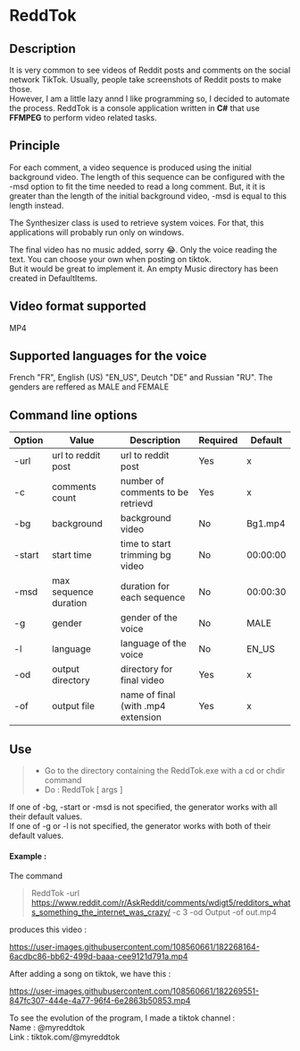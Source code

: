 # ReddTok

## Description
It is very common to see videos of Reddit posts and comments on the social network TikTok. Usually, people
take screenshots of Reddit posts to make those.  
However, I am a little lazy annd I like programming so, I decided to automate the process.
ReddTok is a console application written in **C#** that use **FFMPEG** to perform video related tasks.

## Principle
For each comment, a video sequence is produced using the initial background video. The length of this sequence
can be configured with the  
-msd option to fit the time needed to read a long comment. But, it it is greater than 
the length of the initial background video, -msd is equal to this length instead.  

The Synthesizer class is used to retrieve system voices. For that, this applications will probably run only on 
windows.  

The final video has no music added, sorry 😂. Only the voice reading the text. You can choose your own when posting on tiktok.  
But it would be great to implement it. An empty Music directory has been created in DefaultItems.

## Video format supported
MP4

## Supported languages for the voice
French "FR", English (US) "EN_US", Deutch "DE" and Russian "RU".
The genders are reffered as MALE and FEMALE

## Command line options
| Option |         Value         |             Description            | Required |  Default  |  
| -------| --------------------- | ---------------------------------- | -------- | --------- |  
| -url   | url to reddit post    | url to reddit post                 | Yes      |     x     |  
| -c     | comments count        | number of comments to be retrievd  | Yes      |     x     |  
| -bg    | background            | background video                   | No       | Bg1.mp4   |  
| -start | start time            | time to start trimming bg video    | No       | 00:00:00  |  
| -msd   | max sequence duration | duration for each sequence         | No       | 00:00:30  |  
| -g     | gender                | gender of the voice                | No       | MALE      |
| -l     | language              | language of the voice              | No       | EN_US     |
| -od    | output directory      | directory for final video          | Yes      |     x     |  
| -of    | output file           | name of final (with .mp4 extension | Yes      |     x     |  

## Use
> - Go to the directory containing the ReddTok.exe with a cd or chdir command
> - Do : ReddTok [ args ]

If one of -bg, -start or -msd is not specified, the generator works with all their default values.  
If one of -g or -l is not specified, the generator works with both of their default values.

#### Example : 
The command
> ReddTok -url https://www.reddit.com/r/AskReddit/comments/wdigt5/redditors_whats_something_the_internet_was_crazy/ -c 3 -od Output -of out.mp4  

produces this video :  

https://user-images.githubusercontent.com/108560661/182268164-6acdbc86-bb62-499d-baaa-cee9121d791a.mp4

After adding a song on tiktok, we have this :  

https://user-images.githubusercontent.com/108560661/182269551-847fc307-444e-4a77-96f4-6e2863b50853.mp4

To see the evolution of the program, I made a tiktok channel :  
Name : @myreddtok  
Link : tiktok.com/@myreddtok  
